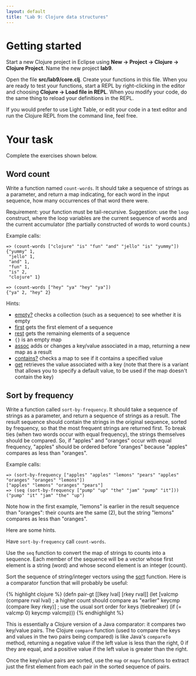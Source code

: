 ```yaml
---
layout: default
title: "Lab 9: Clojure data structures"
---
```


# Getting started

Start a new Clojure project in Eclipse using **New &rarr; Project &rarr; Clojure &rarr; Clojure Project**.  Name the new project **lab9**.

Open the file **src/lab9/core.clj**.  Create your functions in this file.  When you are ready to test your functions, start a REPL by right-clicking in the editor and choosing **Clojure &rarr; Load file in REPL**.  When you modify your code, do the same thing to reload your definitions in the REPL.

If you would prefer to use Light Table, or edit your code in a text editor and run the Clojure REPL from the command line, feel free.

# Your task

Complete the exercises shown below.

## Word count

Write a function named `count-words`.  It should take a sequence of strings as a parameter, and return a map indicating, for each word in the input sequence, how many occurrences of that word there were.

Requirement: your function must be tail-recursive.  Suggestion: use the `loop` construct, where the loop variables are the current sequence of words and the current accumulator (the partially constructed of words to word counts.)

Example calls:

    => (count-words ["clojure" "is" "fun" "and" "jello" "is" "yummy"])
    {"yummy" 1,
     "jello" 1,
     "and" 1,
     "fun" 1,
     "is" 2,
     "clojure" 1}
    
    => (count-words ["hey" "ya" "hey" "ya"])
    {"ya" 2, "hey" 2}

Hints:

* [empty?](https://clojuredocs.org/clojure.core/empty_q) checks a collection (such as a sequence) to see whether it is empty
* [first](https://clojuredocs.org/clojure.core/first) gets the first element of a sequence
* [rest](https://clojuredocs.org/clojure.core/rest) gets the remaining elements of a sequence
* `{}` is an empty map
* [assoc](https://clojuredocs.org/clojure.core/assoc) adds or changes a key/value associated in a map, returning a new map as a result
* [contains?](https://clojuredocs.org/clojure.core/contains_q) checks a map to see if it contains a specified value
* [get]() retrieves the value associated with a key (note that there is a variant that allows you to specify a default value, to be used if the map doesn't contain the key)

## Sort by frequency

Write a function called `sort-by-frequency`.  It should take a sequence of strings as a parameter, and return a sequence of strings as a result.  The result sequence should contain the strings in the original sequence, sorted by frequency, so that the most frequent strings are returned first.  To break ties (when two words occur with equal frequency), the strings themselves should be compared.  So, if "apples" and "oranges" occur with equal frequency, "apples" should be ordered before "oranges" because "apples" compares as less than "oranges".

Example calls:

    => (sort-by-frequency ["apples" "apples" "lemons" "pears" "apples" "oranges" "oranges" "lemons"])
    ["apples" "lemons" "oranges" "pears"]
    => (seq (sort-by-frequency ["pump" "up" "the" "jam" "pump" "it"]))
    ("pump" "it" "jam" "the" "up")

Note how in the first example, "lemons" is earlier in the result sequence than "oranges": their counts are the same (2), but the string "lemons" compares as less than "oranges".

Here are some hints.

Have `sort-by-frequency` call `count-words`.

Use the `seq` function to convert the map of strings to counts into a sequence.  Each member of the sequence will be a vector whose first element is a string (word) and whose second element is an integer (count).

Sort the sequence of string/integer vectors using the [sort](http://clojuredocs.org/clojure.core/sort) function.  Here is a comparator function that will probably be useful:

{% highlight clojure %}
(defn pair-gt [[lkey lval] [rkey rval]]
  (let [valcmp (compare rval lval)  ; a higher count should compare as "earlier"
        keycmp (compare lkey rkey)] ; use the usual sort order for keys (tiebreaker)
    (if (= valcmp 0)
      keycmp
      valcmp)))
{% endhighlight %}

This is essentially a Clojure version of a Java comparator: it compares two key/value pairs.  The Clojure `compare` function (used to compare the keys and values in the two pairs being compared) is like Java's `compareTo` method, returning a negative value if the left value is less than the right, 0 if they are equal, and a positive value if the left value is greater than the right.

Once the key/value pairs are sorted, use the `map` or `mapv` functions to extract just the first element from each pair in the sorted sequence of pairs.
